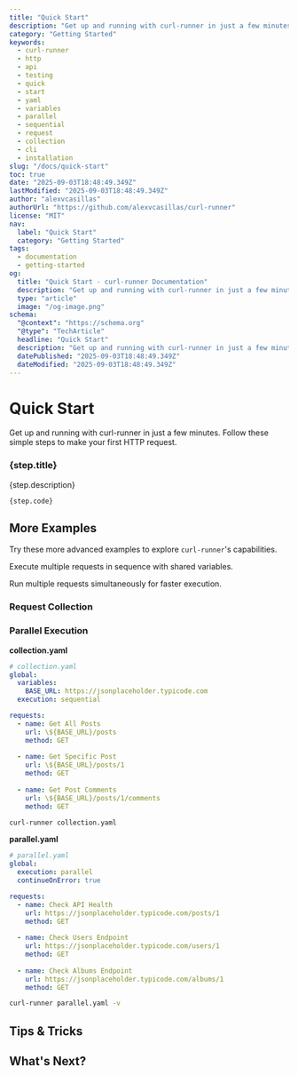 ```yaml
---
title: "Quick Start"
description: "Get up and running with curl-runner in just a few minutes. Follow these simple steps to make your first HTTP request."
category: "Getting Started"
keywords:
  - curl-runner
  - http
  - api
  - testing
  - quick
  - start
  - yaml
  - variables
  - parallel
  - sequential
  - request
  - collection
  - cli
  - installation
slug: "/docs/quick-start"
toc: true
date: "2025-09-03T18:48:49.349Z"
lastModified: "2025-09-03T18:48:49.349Z"
author: "alexvcasillas"
authorUrl: "https://github.com/alexvcasillas/curl-runner"
license: "MIT"
nav:
  label: "Quick Start"
  category: "Getting Started"
tags:
  - documentation
  - getting-started
og:
  title: "Quick Start - curl-runner Documentation"
  description: "Get up and running with curl-runner in just a few minutes. Follow these simple steps to make your first HTTP request."
  type: "article"
  image: "/og-image.png"
schema:
  "@context": "https://schema.org"
  "@type": "TechArticle"
  headline: "Quick Start"
  description: "Get up and running with curl-runner in just a few minutes. Follow these simple steps to make your first HTTP request."
  datePublished: "2025-09-03T18:48:49.349Z"
  dateModified: "2025-09-03T18:48:49.349Z"
---
```


# Quick Start

Get up and running with curl-runner in just a few minutes. Follow these simple steps to make your first HTTP request.

### {step.title}

{step.description}

```text
{step.code}
```

## More Examples

Try these more advanced examples to explore `curl-runner`'s capabilities.

Execute multiple requests in sequence with shared variables.

Run multiple requests simultaneously for faster execution.

### Request Collection

### Parallel Execution

**collection.yaml**

```yaml
# collection.yaml
global:
  variables:
    BASE_URL: https://jsonplaceholder.typicode.com
  execution: sequential

requests:
  - name: Get All Posts
    url: \${BASE_URL}/posts
    method: GET
    
  - name: Get Specific Post
    url: \${BASE_URL}/posts/1
    method: GET
    
  - name: Get Post Comments
    url: \${BASE_URL}/posts/1/comments
    method: GET
```

```bash
curl-runner collection.yaml
```

**parallel.yaml**

```yaml
# parallel.yaml
global:
  execution: parallel
  continueOnError: true

requests:
  - name: Check API Health
    url: https://jsonplaceholder.typicode.com/posts/1
    method: GET
    
  - name: Check Users Endpoint
    url: https://jsonplaceholder.typicode.com/users/1
    method: GET
    
  - name: Check Albums Endpoint
    url: https://jsonplaceholder.typicode.com/albums/1
    method: GET
```

```bash
curl-runner parallel.yaml -v
```

## Tips & Tricks

## What's Next?
